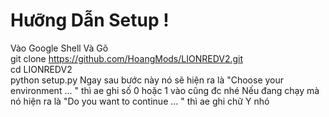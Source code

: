 # Hưỡng Dẫn Setup !
 Vào Google Shell Và Gõ<br/>
 git clone https://github.com/HoangMods/LIONREDV2.git<br/>
 cd LIONREDV2<br/>
 python setup.py Ngay sau bước này nó sẽ hiện ra là "Choose your environment ... " thì ae ghi số 0 hoặc 1 vào cũng đc nhé Nếu đang chạy mà nó hiện ra là "Do you want to continue ... " thì ae ghi chữ Y nhó<br/>
 

